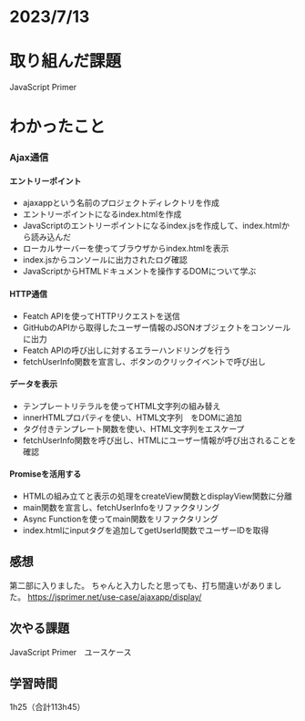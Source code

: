 # 2023/7/13
# 取り組んだ課題
JavaScript Primer

# わかったこと

### Ajax通信
#### エントリーポイント
- ajaxappという名前のプロジェクトディレクトリを作成
- エントリーポイントになるindex.htmlを作成
- JavaScriptのエントリーポイントになるindex.jsを作成して、index.htmlから読み込んだ
- ローカルサーバーを使ってブラウザからindex.htmlを表示
- index.jsからコンソールに出力されたログ確認
- JavaScriptからHTMLドキュメントを操作するDOMについて学ぶ
#### HTTP通信
- Featch APIを使ってHTTPリクエストを送信
- GitHubのAPIから取得したユーザー情報のJSONオブジェクトをコンソールに出力
- Featch APIの呼び出しに対するエラーハンドリングを行う
- fetchUserInfo関数を宣言し、ボタンのクリックイベントで呼び出し
#### データを表示
- テンプレートリテラルを使ってHTML文字列の組み替え
- innerHTMLプロパティを使い、HTML文字列　をDOMに追加
- タグ付きテンプレート関数を使い、HTML文字列をエスケープ
- fetchUserInfo関数を呼び出し、HTMLにユーザー情報が呼び出されることを確認
#### Promiseを活用する
- HTMLの組み立てと表示の処理をcreateView関数とdisplayView関数に分離
- main関数を宣言し、fetchUserInfoをリファクタリング
- Async Functionを使ってmain関数をリファクタリング
- index.htmlにinputタグを追加してgetUserId関数でユーザーIDを取得


## 感想
第二部に入りました。
ちゃんと入力したと思っても、打ち間違いがありました。
https://jsprimer.net/use-case/ajaxapp/display/

## 次やる課題
JavaScript Primer　ユースケース

## 学習時間
1h25（合計113h45）
